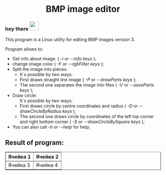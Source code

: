 <div align="center">
  <h1>BMP image editor</h1>
</div>

<h3> hey there
  <img src="https://media.giphy.com/media/hvRJCLFzcasrR4ia7z/giphy.gif" width="30px"/>
</h3>

This program is a Linux utility for editing BMP images version 3.

Program allows to:
<br>
<ul>
  <li>
    Get info about image. (<i> -i </i>  or  <i> --info </i> <i>keys</i> );
  </li>
  <li>
    change image color ( <i> -F </i> or <i> --rgbFilter </i> <i> keys </i> );
  </li>
  <li>
    Split the image into pieces:
  <ul>
      <li>
        It`s possible by two ways:
        <li>
          First draws straight line image ( <i>-P</i> or <i>--drawParts</i> <i> keys </i> );
        </li>
        <li>
          The second one separates the image into files ( <i>-V</i> or <i>--saveParts</i> <i> keys </i> );
        </li>
  </ul>
  </li>
  <li>
    Draw circle:
    <ul>
      It`s possible by two ways:
      <li>
        First draws circle by centre coordinates and radius ( <i>-D</i> or <i>--drawCircleByRadius</i> <i> keys </i> );
      </li>
      <li>
        The second one draws circle by coordinates of the left top corner and right bottom corner ( <i>-S</i> or <i>--drawCircleBySquare</i> <i> keys </i> );
      </li>
    </ul>
  </li>
  <li>
    You can also call <i>-h</i> or <i>--help</i> for help;
  </li>
</ul>


<h2>Result of program:</h2>
<table border="1">
  <tr>
    <th>Ячейка 1</th>
    <th>Ячейка 2</th>
   </tr>
   <tr>
    <td>Ячейка 3</td>
    <td>Ячейка 4</td>
  </tr>
</table>
